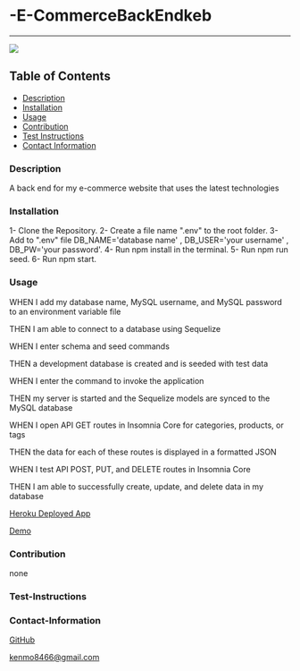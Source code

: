 # -E-CommerceBackEndkeb
----
<a href="https://img.shields.io/badge/License-,Apache2.0,GNU Public v3.0,MIT,Boost Software 1.0,Creative Commons Zero v1.0 Universal,Eclipse Public 2.0,GNU Affero General Public v3.0,GNU General Public v2.0,GNU Lesser General Public v2.1,Mozilla Public 2.0,the Unilicense-brightgreen"><img src="https://img.shields.io/badge/License-MIT-brightgreen"></a>
## Table of Contents
- [Description](#description)
- [Installation](#installation)
- [Usage](#usage)
- [Contribution](#contribution)
- [Test Instructions](#test-instructions)
- [Contact Information](#contact-information)

### Description
A back end for my e-commerce website that uses the latest technologies


### Installation
1- Clone the Repository.
2- Create a file name ".env" to the root folder.
3- Add to ".env" file DB_NAME='database name' , DB_USER='your username' , DB_PW='your password'.
4- Run npm install in the terminal.
5- Run npm run seed.
6- Run npm start.
### Usage
WHEN I add my database name, MySQL username, and MySQL password to an environment variable file

THEN I am able to connect to a database using Sequelize

WHEN I enter schema and seed commands

THEN a development database is created and is seeded with test data

WHEN I enter the command to invoke the application

THEN my server is started and the Sequelize models are synced to the MySQL database

WHEN I open API GET routes in Insomnia Core for categories, products, or tags

THEN the data for each of these routes is displayed in a formatted JSON

WHEN I test API POST, PUT, and DELETE routes in Insomnia Core

THEN I am able to successfully create, update, and delete data in my database


[Heroku Deployed App]()

[Demo]( )


### Contribution
none
### Test-Instructions

### Contact-Information
[GitHub](https://github.com/kbentley7)

kenmo8466@gmail.com
